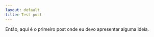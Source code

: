```yaml
---
layout: default
title: Test post
---
```


Então, aqui é o primeiro post onde eu devo apresentar alguma ideia.
